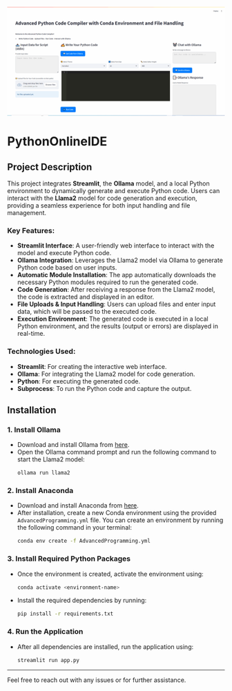 ![UseCases](UseCases.gif)

# PythonOnlineIDE

## Project Description

This project integrates **Streamlit**, the **Ollama** model, and a local Python environment to dynamically generate and execute Python code. Users can interact with the **Llama2** model for code generation and execution, providing a seamless experience for both input handling and file management.

### Key Features:
- **Streamlit Interface**: A user-friendly web interface to interact with the model and execute Python code.
- **Ollama Integration**: Leverages the Llama2 model via Ollama to generate Python code based on user inputs.
- **Automatic Module Installation**: The app automatically downloads the necessary Python modules required to run the generated code.
- **Code Generation**: After receiving a response from the Llama2 model, the code is extracted and displayed in an editor.
- **File Uploads & Input Handling**: Users can upload files and enter input data, which will be passed to the executed code.
- **Execution Environment**: The generated code is executed in a local Python environment, and the results (output or errors) are displayed in real-time.

 

### Technologies Used:
- **Streamlit**: For creating the interactive web interface.
- **Ollama**: For integrating the Llama2 model for code generation.
- **Python**: For executing the generated code.
- **Subprocess**: To run the Python code and capture the output.

## Installation

### 1. Install **Ollama**
   - Download and install Ollama from [here](https://ollama.com).
   - Open the Ollama command prompt and run the following command to start the Llama2 model:
     ```bash
     ollama run llama2
     ```

### 2. Install **Anaconda**
   - Download and install Anaconda from [here](https://www.anaconda.com/products/distribution).
   - After installation, create a new Conda environment using the provided `AdvancedProgramming.yml` file. You can create an environment by running the following command in your terminal:
     ```bash
     conda env create -f AdvancedProgramming.yml
     ```

### 3. Install Required Python Packages
   - Once the environment is created, activate the environment using:
     ```bash
     conda activate <environment-name>
     ```
   - Install the required dependencies by running:
     ```bash
     pip install -r requirements.txt
     ```

### 4. Run the Application
   - After all dependencies are installed, run the application using:
     ```bash
     streamlit run app.py
     ```

 

---

Feel free to reach out with any issues or for further assistance.
